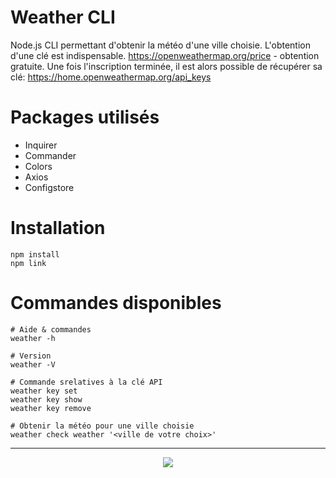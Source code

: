 # Weather CLI

Node.js CLI permettant d'obtenir la météo d'une ville choisie. L'obtention d'une clé est indispensable. https://openweathermap.org/price - obtention gratuite. Une fois l'inscription terminée, il est alors possible de récupérer sa clé: https://home.openweathermap.org/api_keys


# Packages utilisés

- Inquirer
- Commander
- Colors
- Axios
- Configstore

# Installation

```
npm install
npm link
```

# Commandes disponibles

```
# Aide & commandes
weather -h

# Version
weather -V

# Commande srelatives à la clé API
weather key set
weather key show
weather key remove

# Obtenir la météo pour une ville choisie
weather check weather '<ville de votre choix>'
```

<hr/>

<p align="center">
<img alight="center" src="https://i.ibb.co/5vgGdbV/weather-cli.png">
</p>
